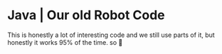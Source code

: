 # Java | Our old Robot Code
This is honestly a lot of interesting code and we still use parts of it, but honestly it works 95% of the time. so 👀
